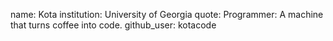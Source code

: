 name: Kota 
institution: University of Georgia
quote: Programmer: A machine that turns coffee into code.
github_user: kotacode